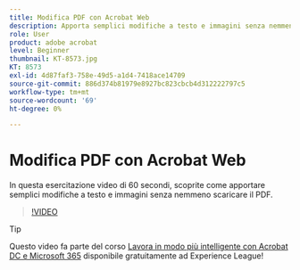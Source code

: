 ```yaml
---
title: Modifica PDF con Acrobat Web
description: Apporta semplici modifiche a testo e immagini senza nemmeno scaricare il PDF
role: User
product: adobe acrobat
level: Beginner
thumbnail: KT-8573.jpg
KT: 8573
exl-id: 4d87faf3-758e-49d5-a1d4-7418ace14709
source-git-commit: 886d374b81979e8927bc823cbcb4d312222797c5
workflow-type: tm+mt
source-wordcount: '69'
ht-degree: 0%

---
```


# Modifica PDF con Acrobat Web

In questa esercitazione video di 60 secondi, scoprite come apportare semplici modifiche a testo e immagini senza nemmeno scaricare il PDF.

>[!VIDEO](https://video.tv.adobe.com/v/336362?hidetitle=true)

>[!TIP]
>
>Questo video fa parte del corso [Lavora in modo più intelligente con Acrobat DC e Microsoft 365](https://experienceleague.adobe.com/?recommended=Acrobat-U-1-2021.microsoft365) disponibile gratuitamente ad Experience League!
